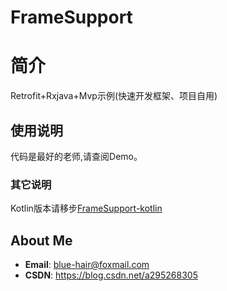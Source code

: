 # FrameSupport  
# 简介  
Retrofit+Rxjava+Mvp示例(快速开发框架、项目自用)
## 使用说明
代码是最好的老师,请查阅Demo。
### 其它说明
Kotlin版本请移步[FrameSupport-kotlin](https://github.com/OneGreenHand/FrameSupport-kotlin)

## About Me  
* **Email**: <blue-hair@foxmail.com>
* **CSDN**: <https://blog.csdn.net/a295268305>
